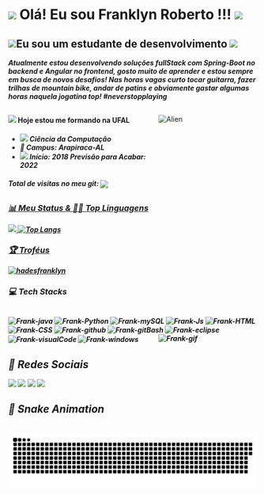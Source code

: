 # <img src="https://raw.githubusercontent.com/hadesfranklyn/hadesfranklyn/master/welcome.gif" width="80px"> Olá! Eu sou Franklyn Roberto !!! <img src="https://raw.githubusercontent.com/hadesfranklyn/hadesfranklyn/master/ola.gif" width="30px">

 ## <img src="https://raw.githubusercontent.com/hadesfranklyn/hadesfranklyn/master/manopla.gif" width="30px">Eu sou um estudante de desenvolvimento <img src="https://raw.githubusercontent.com/hadesfranklyn/hadesfranklyn/master/sonic.gif" width="30px">
<!-- <p align="center">
    <img align="center" alt="GIF" src="https://github.com/hadesfranklyn/hadesfranklyn/blob/main/code.gif?raw=true" width="450" height="270" />
</p> -->


<i> <strong> Atualmente estou desenvolvendo soluções fullStack com Spring-Boot no backend e Angular no frontend, gosto muito de aprender e estou sempre em busca de novos desafios! Nas horas vagas curto tocar guitarra, fazer trilhas de mountain bike, andar de patins e obviamente gastar algumas horas naquela jogatina top! #neverstopplaying</strong> </i> 

  
##

<div>
  <img align="right" alt="Alien" width="200" height="200" src="https://64.media.tumblr.com/7d6c6006d54d3f32a22badac769049e3/tumblr_inline_ojj9i5v6wV1sp1kfz_500.gifv">
    
  </div>
  
#### <img src="https://raw.githubusercontent.com/hadesfranklyn/hadesfranklyn/master/telescope.gif" width="20px"> Hoje estou me formando na UFAL

<i> <strong>
- <img src="https://raw.githubusercontent.com/hadesfranklyn/hadesfranklyn/master/sapo_hackerman.gif" width="30px"> Ciência da Computação 
- 🏫 Campus: Arapiraca-AL
- <img src="https://raw.githubusercontent.com/hadesfranklyn/hadesfranklyn/master/ampulheta.gif" width="30px"> Início: 2018 Previsão para Acabar: 2022

 <div>  
  <h4 align="left"> Total de visitas no meu git:  <img align="center" src="https://profile-counter.glitch.me/hadesfranklyn/count.svg"></h4>
  
   </div>
 
<!-- <i> <strong>👀 Total de visitas no meu git:</strong> </i>  ![Visitor Badge](https://visitor-badge.laobi.icu/badge?page_id=hadesfranklyn.hadesfranklyn) -->
##
 <div>
  <a href="https://github.com/hadesfranklyn">
   
  
  ### 📊 Meu Status &                                                                    👩‍💻 Top Linguagens
  <img height="180em" src="https://github-readme-stats.vercel.app/api?username=hadesfranklyn&show_icons=true&theme=dracula&include_all_commits=true&count_private=true"/> ![Top Langs](https://github-readme-stats.vercel.app/api/top-langs/?username=hadesfranklyn&hide=TeX&layout=compact&theme=dracula)

  
 
 </div> 
   
   
 
 <!-- <img height="180em" src="https://github-readme-stats.vercel.app/api/top-langs/?username=hadesfranklyn&layout=compact&langs_count=7&theme=dracula"/> -->
  <!-- ![Top Langs](https://github-readme-stats.vercel.app/api/top-langs/?username=hadesfranklyn&hide=TeX&layout=compact&theme=dracula) -->

  ### 🏆 Troféus
  <p align="left"> <a href="https://github.com/ryo-ma/github-profile-trophy"><img src="https://github-profile-trophy.vercel.app/?username=hadesfranklyn&theme=dracula" alt="hadesfranklyn" /></a> </p>

  
 ### 💻 Tech Stacks 
<div style="display: inline_block"><br>
  <img align="center"  alt="Frank-java"   src="https://img.icons8.com/color/40/000000/java-coffee-cup-logo--v1.png"/>
  <img align="center" alt="Frank-Python"  src="https://img.icons8.com/color/40/000000/python--v1.png"/>
  <img align="center" alt="Frank-mySQL" src="https://img.icons8.com/fluency/40/000000/mysql-logo.png"/>
 
  <img align="center" alt="Frank-Js" src="https://img.icons8.com/color/40/000000/javascript--v1.png"/>
<!--  <img align="center" alt="Frank-Ts" height="30" width="40" src="https://raw.githubusercontent.com/devicons/devicon/master/icons/typescript/typescript-plain.svg"> -->
<!--  <img align="center" alt="Frank-React" height="30" width="40" src="https://raw.githubusercontent.com/devicons/devicon/master/icons/react/react-original.svg"> -->
  <img align="center" alt="Frank-HTML" src="https://img.icons8.com/color/40/000000/html-5--v1.png"/>
  <img align="center" alt="Frank-CSS"  src="https://img.icons8.com/color/40/000000/css3.png"/>
 <img align="center" alt="Frank-github" src="https://img.icons8.com/material-rounded/40/000000/github.png"/>
 <img align="center" alt="Frank-gitBash" src="https://img.icons8.com/color/40/000000/git.png"/>
<img align="center" alt="Frank-eclipse"  src="https://img.icons8.com/nolan/40/java-eclipse.png"/>
  <img align="center" alt="Frank-visualCode" src="https://img.icons8.com/color/40/000000/visual-studio-code-2019.png"/>
   <img align="center" alt="Frank-windows" src="https://img.icons8.com/color/30/000000/windows-10.png"/>
  <img align="right" alt="Frank-gif" height="200" width="200" src="https://user-images.githubusercontent.com/58437929/131928238-3a81c3d3-65b2-4a94-9148-94b1b265b93f.gif">
  <!-- site de icones https://icons8.com/ -->
 

</div>
  
  ## 📌 Redes Sociais
 
<div> 
  
  <a href="https://www.instagram.com/franklyn_r.s" target="_blank"><img src="https://img.shields.io/badge/-Instagram-%23E4405F?style=for-the-badge&logo=instagram&logoColor=white" target="_blank"></a>
 <a href="https://discord.gg/CTUjFnsz" target="_blank"><img src="https://img.shields.io/badge/Discord-7289DA?style=for-the-badge&logo=discord&logoColor=white" target="_blank"></a> 
  <a href = "mailto:franklyn.silva@arapiraca.ufal.br"><img src="https://img.shields.io/badge/-Gmail-%23333?style=for-the-badge&logo=gmail&logoColor=white" target="_blank"></a>
  <a href="https://www.linkedin.com/in/franklyn-roberto-da-silva-9b6a871a8/" target="_blank"><img src="https://img.shields.io/badge/-LinkedIn-%230077B5?style=for-the-badge&logo=linkedin&logoColor=white" target="_blank"></a> 
## 🐍 Snake Animation
![Snake animation](https://github.com/hadesfranklyn/hadesfranklyn/blob/output/github-contribution-grid-snake.svg)
 
 
</div>

